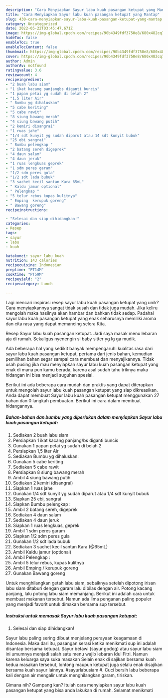 ```yaml
---
description: "Cara Menyiapkan Sayur labu kuah pasangan ketupat yang Mantap"
title: "Cara Menyiapkan Sayur labu kuah pasangan ketupat yang Mantap"
slug: 430-cara-menyiapkan-sayur-labu-kuah-pasangan-ketupat-yang-mantap
category: Uncategorized
date: 2022-05-22T03:45:47.671Z
image: https://img-global.cpcdn.com/recipes/90b4349fdf3750e8/680x482cq70/sayur-labu-kuah-pasangan-ketupat-foto-resep-utama.jpg
hideToc: false
enableToc: true
enableTocContent: false
thumbnail: https://img-global.cpcdn.com/recipes/90b4349fdf3750e8/680x482cq70/sayur-labu-kuah-pasangan-ketupat-foto-resep-utama.jpg
cover: https://img-global.cpcdn.com/recipes/90b4349fdf3750e8/680x482cq70/sayur-labu-kuah-pasangan-ketupat-foto-resep-utama.jpg
author: Admin
authorAv: notfound
ratingvalue: 3.6
reviewcount: 4
recipeingredient:
- "2 buah labu siam"
- "1 ikat kacang panjangbs diganti buncis"
- "1 papan petai yg sudah di belah 2"
- "1,5 liter Air"
- " Bumbu yg dihaluskan"
- "5 cabe keriting"
- "5 cabe rawit"
- "8 siung bawang merah"
- "4 siung bawang putih"
- "2 kemiri disangrai"
- "1 ruas jahe"
- "1/4 sdt kunyit yg sudah diparut atau 14 sdt kunyit bubuk"
- "25 ebi sangrai"
- " Bumbu pelengkap "
- "2 batang sereh digeprek"
- "4 daun salam"
- "4 daun jeruk"
- "1 ruas lengkuas geprek"
- "1 sdm peres garam"
- "1/2 sdm peres gula"
- "1/2 sdt lada bubuk"
- "3 sachet kecil santan Kara 65mL"
- " Kaldu jamur optional"
- " Pelengkap "
- "5 telur rebus kupas kulitnya"
- " Emping  kerupuk goreng"
- " Bawang goreng"
recipeinstructions:

- "Selesai dan siap dihidangkan!"
categories:
- Resep
tags:
- sayur
- labu
- kuah

katakunci: sayur labu kuah 
nutrition: 143 calories
recipecuisine: Indonesian
preptime: "PT14M"
cooktime: "PT59M"
recipeyield: "2"
recipecategory: Lunch

---
```





Lagi mencari inspirasi resep sayur labu kuah pasangan ketupat yang unik? Cara menyiapkannya sangat tidak susah dan tidak juga mudah. Jika keliru mengolah maka hasilnya akan hambar dan bahkan tidak sedap. Padahal sayur labu kuah pasangan ketupat yang enak seharusnya memiliki aroma dan cita rasa yang dapat memancing selera Kita.





Resep Sayur labu kuah pasangan ketupat. Jadi saya masak menu lebaran aja di rumah. Sekaligus nyenengin si baby sitter yg lg ga mudik.

Ada beberapa hal yang sedikit banyak mempengaruhi kualitas rasa dari sayur labu kuah pasangan ketupat, pertama dari jenis bahan, kemudian pemilihan bahan segar sampai cara membuat dan menyajikannya. Tidak usah pusing jika mau menyiapkan sayur labu kuah pasangan ketupat yang enak di mana pun kamu berada, karena asal sudah tahu triknya maka hidangan ini bisa menjadi suguhan spesial.






Berikut ini ada beberapa cara mudah dan praktis yang dapat diterapkan untuk mengolah sayur labu kuah pasangan ketupat yang siap dikreasikan. Anda dapat membuat Sayur labu kuah pasangan ketupat menggunakan 27 bahan dan 0 langkah pembuatan. Berikut ini cara dalam membuat hidangannya.

<!--inarticleads1-->

##### Bahan-bahan dan bumbu yang diperlukan dalam menyiapkan Sayur labu kuah pasangan ketupat:

1. Sediakan 2 buah labu siam
1. Persiapkan 1 ikat kacang panjang/bs diganti buncis
1. Gunakan 1 papan petai yg sudah di belah 2
1. Persiapkan 1,5 liter Air
1. Sediakan  Bumbu yg dihaluskan:
1. Gunakan 5 cabe keriting
1. Sediakan 5 cabe rawit
1. Persiapkan 8 siung bawang merah
1. Ambil 4 siung bawang putih
1. Sediakan 2 kemiri (disangrai)
1. Siapkan 1 ruas jahe
1. Gunakan 1/4 sdt kunyit yg sudah diparut atau 1/4 sdt kunyit bubuk
1. Siapkan 25 ebi, sangrai
1. Siapkan  Bumbu pelengkap :
1. Ambil 2 batang sereh, digeprek
1. Sediakan 4 daun salam
1. Sediakan 4 daun jeruk
1. Siapkan 1 ruas lengkuas, geprek
1. Ambil 1 sdm peres garam
1. Siapkan 1/2 sdm peres gula
1. Gunakan 1/2 sdt lada bubuk
1. Sediakan 3 sachet kecil santan Kara (@65mL)
1. Ambil  Kaldu jamur (optional)
1. Ambil  Pelengkap :
1. Ambil 5 telur rebus, kupas kulitnya
1. Ambil  Emping / kerupuk goreng
1. Gunakan  Bawang goreng


Untuk menghilangkan getah labu siam, sebaiknya setelah dipotong irisan labu siam ditaburi dengan garam lalu dibilas dengan air. Potong kacang panjang, lalu potong labu siam memanjang. Berikut ini adalah cara untuk membuat makanan tersebut. Namun ada lima penganan paling populer yang menjadi favorit untuk dimakan bersama sup tersebut. 

<!--inarticleads2-->

##### Instruksi untuk memasak Sayur labu kuah pasangan ketupat:


1. Selesai dan siap dihidangkan!

Sayur labu paling sering dibuat menjelang perayaan keagamaan di Indonesia. Maka dari itu, pasangan serasi ketika menikmati sup ini adalah disantap bersama ketupat. Sayur betawi (sayur godog) atau sayur labu siam ini umumnya menjadi salah satu menu wajib lebaran Idul Fitri. Namun karena keluarga saya suka masakan Selain enak di sajikan bersama kuah kedua masakan tersebut, lontong maupun ketupat juga selalu enak disajikan bersama kuah sayur lainnya. #sayurlabusiam #. Cuci bersih labu beberapa kali dengan air mengalir untuk menghilangkan garam, tiriskan. 

Gimana nih? Gampang kan? Itulah cara menyiapkan sayur labu kuah pasangan ketupat yang bisa anda lakukan di rumah. Selamat menikmati
